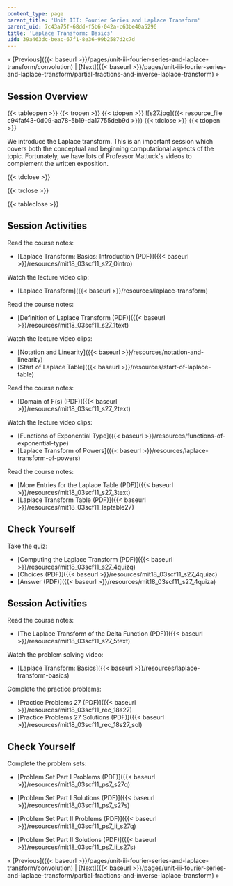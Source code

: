 ```yaml
---
content_type: page
parent_title: 'Unit III: Fourier Series and Laplace Transform'
parent_uid: 7c43a75f-68dd-f5b6-042a-c63be40a5296
title: 'Laplace Transform: Basics'
uid: 39a463dc-beac-67f1-8e36-99b2587d2c7d
---
```


« [Previous]({{< baseurl >}}/pages/unit-iii-fourier-series-and-laplace-transform/convolution) | [Next]({{< baseurl >}}/pages/unit-iii-fourier-series-and-laplace-transform/partial-fractions-and-inverse-laplace-transform) »

Session Overview
----------------

{{< tableopen >}}
{{< tropen >}}
{{< tdopen >}}
![s27.jpg]({{< resource_file c94faf43-0d09-aa78-5b19-da17755deb9d >}})
{{< tdclose >}}
{{< tdopen >}}


We introduce the Laplace transform. This is an important session which covers both the conceptual and beginning computational aspects of the topic. Fortunately, we have lots of Professor Mattuck's videos to complement the written exposition.


{{< tdclose >}}

{{< trclose >}}

{{< tableclose >}}

Session Activities
------------------

Read the course notes:

*   [Laplace Transform: Basics: Introduction (PDF)]({{< baseurl >}}/resources/mit18_03scf11_s27_0intro)

Watch the lecture video clip:

*   [Laplace Transform]({{< baseurl >}}/resources/laplace-transform)

Read the course notes:

*   [Definition of Laplace Transform (PDF)]({{< baseurl >}}/resources/mit18_03scf11_s27_1text)

Watch the lecture video clips:

*   [Notation and Linearity]({{< baseurl >}}/resources/notation-and-linearity)
*   [Start of Laplace Table]({{< baseurl >}}/resources/start-of-laplace-table)

Read the course notes:

*   [Domain of F(s) (PDF)]({{< baseurl >}}/resources/mit18_03scf11_s27_2text)

Watch the lecture video clips:

*   [Functions of Exponential Type]({{< baseurl >}}/resources/functions-of-exponential-type)
*   [Laplace Transform of Powers]({{< baseurl >}}/resources/laplace-transform-of-powers)

Read the course notes:

*   [More Entries for the Laplace Table (PDF)]({{< baseurl >}}/resources/mit18_03scf11_s27_3text)
*   [Laplace Transform Table (PDF)]({{< baseurl >}}/resources/mit18_03scf11_laptable27)

Check Yourself
--------------

Take the quiz:

*   [Computing the Laplace Transform (PDF)]({{< baseurl >}}/resources/mit18_03scf11_s27_4quizq)
*   [Choices (PDF)]({{< baseurl >}}/resources/mit18_03scf11_s27_4quizc)
*   [Answer (PDF)]({{< baseurl >}}/resources/mit18_03scf11_s27_4quiza)

Session Activities
------------------

Read the course notes:

*   [The Laplace Transform of the Delta Function (PDF)]({{< baseurl >}}/resources/mit18_03scf11_s27_5text)

Watch the problem solving video:

*   [Laplace Transform: Basics]({{< baseurl >}}/resources/laplace-transform-basics)

Complete the practice problems:

*   [Practice Problems 27 (PDF)]({{< baseurl >}}/resources/mit18_03scf11_rec_18s27)
*   [Practice Problems 27 Solutions (PDF)]({{< baseurl >}}/resources/mit18_03scf11_rec_18s27_sol)

Check Yourself
--------------

Complete the problem sets:

*   [Problem Set Part I Problems (PDF)]({{< baseurl >}}/resources/mit18_03scf11_ps7_s27q)
*   [Problem Set Part I Solutions (PDF)]({{< baseurl >}}/resources/mit18_03scf11_ps7_s27s)
  
*   [Problem Set Part II Problems (PDF)]({{< baseurl >}}/resources/mit18_03scf11_ps7_ii_s27q)
*   [Problem Set Part II Solutions (PDF)]({{< baseurl >}}/resources/mit18_03scf11_ps7_ii_s27s)

« [Previous]({{< baseurl >}}/pages/unit-iii-fourier-series-and-laplace-transform/convolution) | [Next]({{< baseurl >}}/pages/unit-iii-fourier-series-and-laplace-transform/partial-fractions-and-inverse-laplace-transform) »